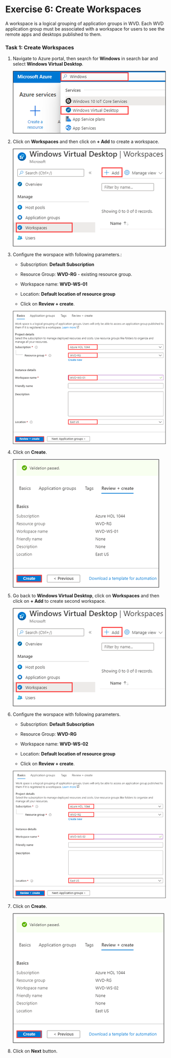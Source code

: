 # Exercise 6: Create Workspaces

A workspace is a logical grouping of application groups in WVD. Each WVD application group must be associated with a workspace for users to see the remote apps and desktops published to them.


### **Task 1: Create Workspaces**

1. Navigate to Azure portal, then search for **Windows** in search bar and select **Windows Virtual Desktop**.

   ![ws name.](media/y.png)
  
2. Click on **Workspaces** and then click on **+ Add** to create a workspace.

   ![ws name.](media/a21.png)
  
3. Configure the worspace with following parameters.:

   - Subscription:  **Default Subscription** 
   
   - Resource Group: **WVD-RG** - existing resource group.

   - Workspace name: **WVD-WS-01**

   - Location: **Default location of resource group**
   
   - Click on **Review + create**.
 
    ![ws name.](media/a22.png)

6. Click on **Create**.
 
   ![ws name.](media/a23.png)
 
7. Go back to **Windows Virtual Desktop**, click on **Workspaces** and then click on **+ Add** to create second workspace.

   ![ws name.](media/a21.png)

8. Configure the worspace with following parameters.

   - Subscription:  **Default Subscription**
   
   - Resource Group: **WVD-RG**

   - Workspace name: **WVD-WS-02**

   - Location: **Default location of resource group**
   
   - Click on **Review + create**.

   ![ws name.](media/a24.png)

9. Click on **Create**.
 
   ![ws name.](media/a25.png)
 
10. Click on **Next** button.
